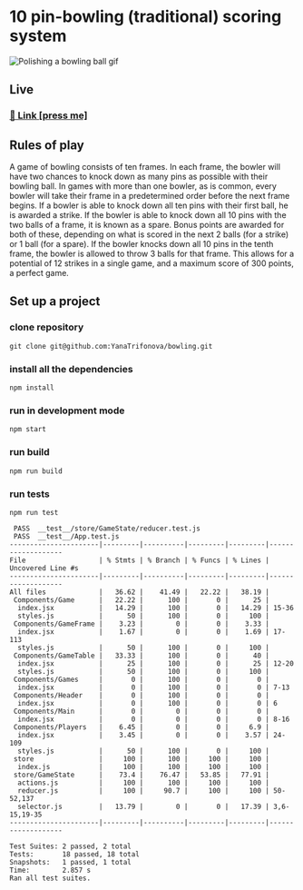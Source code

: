 # 10 pin-bowling (traditional) scoring system

![Polishing a bowling ball gif](https://i.imgur.com/VG6LBWO.gif)

## Live

### [🎳 Link [press me]](https://10-pin-bowling.netlify.app/)

## Rules of play

A game of bowling consists of ten frames. In each frame, the bowler will have two chances to knock down as many pins as
possible with their bowling ball. In games with more than one bowler, as is common, every bowler will take their frame
in a predetermined order before the next frame begins. If a bowler is able to knock down all ten pins with their first
ball, he is awarded a strike. If the bowler is able to knock down all 10 pins with the two balls of a frame, it is known
as a spare. Bonus points are awarded for both of these, depending on what is scored in the next 2 balls (for a strike)
or 1 ball (for a spare). If the bowler knocks down all 10 pins in the tenth frame, the bowler is allowed to throw 3
balls for that frame. This allows for a potential of 12 strikes in a single game, and a maximum score of 300 points, a
perfect game. 

## Set up a project

### clone repository

```
git clone git@github.com:YanaTrifonova/bowling.git
```

### install all the dependencies

```
npm install
```

### run in development mode
```
npm start
```
### run build
```
npm run build
```

### run tests
```
npm run test
```
```text
 PASS  __test__/store/GameState/reducer.test.js
 PASS  __test__/App.test.js
----------------------|---------|----------|---------|---------|-------------------
File                  | % Stmts | % Branch | % Funcs | % Lines | Uncovered Line #s 
----------------------|---------|----------|---------|---------|-------------------
All files             |   36.62 |    41.49 |   22.22 |   38.19 |                   
 Components/Game      |   22.22 |      100 |       0 |      25 |                   
  index.jsx           |   14.29 |      100 |       0 |   14.29 | 15-36             
  styles.js           |      50 |      100 |       0 |     100 |                   
 Components/GameFrame |    3.23 |        0 |       0 |    3.33 |                   
  index.jsx           |    1.67 |        0 |       0 |    1.69 | 17-113            
  styles.js           |      50 |      100 |       0 |     100 |                   
 Components/GameTable |   33.33 |      100 |       0 |      40 |                   
  index.jsx           |      25 |      100 |       0 |      25 | 12-20             
  styles.js           |      50 |      100 |       0 |     100 |                   
 Components/Games     |       0 |      100 |       0 |       0 |                   
  index.jsx           |       0 |      100 |       0 |       0 | 7-13              
 Components/Header    |       0 |      100 |       0 |       0 |                   
  index.jsx           |       0 |      100 |       0 |       0 | 6                 
 Components/Main      |       0 |        0 |       0 |       0 |                   
  index.jsx           |       0 |        0 |       0 |       0 | 8-16              
 Components/Players   |    6.45 |        0 |       0 |     6.9 |                   
  index.jsx           |    3.45 |        0 |       0 |    3.57 | 24-109            
  styles.js           |      50 |      100 |       0 |     100 |                   
 store                |     100 |      100 |     100 |     100 |                   
  index.js            |     100 |      100 |     100 |     100 |                   
 store/GameState      |    73.4 |    76.47 |   53.85 |   77.91 |                   
  actions.js          |     100 |      100 |     100 |     100 |                   
  reducer.js          |     100 |     90.7 |     100 |     100 | 50-52,137         
  selector.js         |   13.79 |        0 |       0 |   17.39 | 3,6-15,19-35      
----------------------|---------|----------|---------|---------|-------------------

Test Suites: 2 passed, 2 total
Tests:       18 passed, 18 total
Snapshots:   1 passed, 1 total
Time:        2.857 s
Ran all test suites.

```
